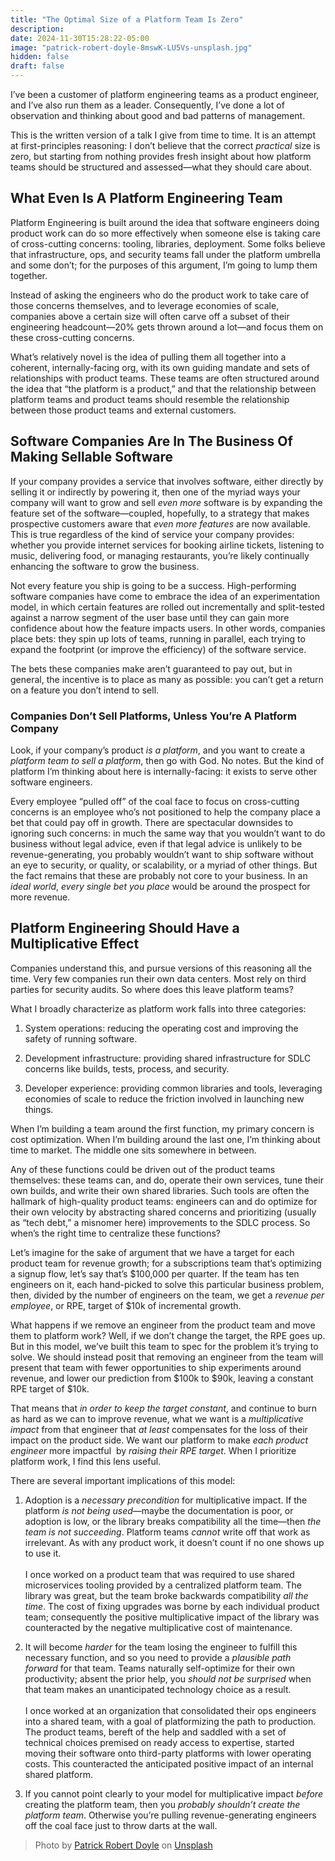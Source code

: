 ```yaml
---
title: "The Optimal Size of a Platform Team Is Zero"
description:
date: 2024-11-30T15:28:22-05:00
image: "patrick-robert-doyle-8mswK-LU5Vs-unsplash.jpg"
hidden: false
draft: false
---
```


I’ve been a customer of platform engineering teams as a product engineer, and I’ve also run them as a leader. Consequently, I’ve done a lot of observation and thinking about good and bad patterns of management.

This is the written version of a talk I give from time to time. It is an attempt at first-principles reasoning: I don’t believe that the correct _practical_ size is zero, but starting from nothing provides fresh insight about how platform teams should be structured and assessed—what they should care about.

## What Even Is A Platform Engineering Team

Platform Engineering is built around the idea that software engineers doing product work can do so more effectively when someone else is taking care of cross-cutting concerns: tooling, libraries, deployment. Some folks believe that infrastructure, ops, and security teams fall under the platform umbrella and some don’t; for the purposes of this argument, I’m going to lump them together.

Instead of asking the engineers who do the product work to take care of those concerns themselves, and to leverage economies of scale, companies above a certain size will often carve off a subset of their engineering headcount—20% gets thrown around a lot—and focus them on these cross-cutting concerns.

What’s relatively novel is the idea of pulling them all together into a coherent, internally-facing org, with its own guiding mandate and sets of relationships with product teams. These teams are often structured around the idea that “the platform is a product,” and that the relationship between platform teams and product teams should resemble the relationship between those product teams and external customers.

## Software Companies Are In The Business Of Making Sellable Software

If your company provides a service that involves software, either directly by selling it or indirectly by powering it, then one of the myriad ways your company will want to grow and sell _even more_ software is by expanding the feature set of the software—coupled, hopefully, to a strategy that makes prospective customers aware that _even more features_ are now available. This is true regardless of the kind of service your company provides: whether you provide internet services for booking airline tickets, listening to music, delivering food, or managing restaurants, you’re likely continually enhancing the software to grow the business.

Not every feature you ship is going to be a success. High-performing software companies have come to embrace the idea of an experimentation model, in which certain features are rolled out incrementally and split-tested against a narrow segment of the user base until they can gain more confidence about how the feature impacts users. In other words, companies place bets: they spin up lots of teams, running in parallel, each trying to expand the footprint (or improve the efficiency) of the software service.

The bets these companies make aren’t guaranteed to pay out, but in general, the incentive is to place as many as possible: you can’t get a return on a feature you don’t intend to sell.

### Companies Don’t Sell Platforms, Unless You’re A Platform Company

Look, if your company’s product _is a platform_, and you want to create a _platform team to sell a platform_, then go with God. No notes. But the kind of platform I’m thinking about here is internally-facing: it exists to serve other software engineers.

Every employee “pulled off” of the coal face to focus on cross-cutting concerns is an employee who’s not positioned to help the company place a bet that could pay off in growth. There are spectacular downsides to ignoring such concerns: in much the same way that you wouldn’t want to do business without legal advice, even if that legal advice is unlikely to be revenue-generating, you probably wouldn’t want to ship software without an eye to security, or quality, or scalability, or a myriad of other things. But the fact remains that these are probably not core to your business. In an _ideal world_, _every single bet you place_ would be around the prospect for more revenue.

## Platform Engineering Should Have a Multiplicative Effect

Companies understand this, and pursue versions of this reasoning all the time. Very few companies run their own data centers. Most rely on third parties for security audits. So where does this leave platform teams?

What I broadly characterize as platform work falls into three categories:

1. System operations: reducing the operating cost and improving the safety of running software.

2. Development infrastructure: providing shared infrastructure for SDLC concerns like builds, tests, process, and security.

3. Developer experience: providing common libraries and tools, leveraging economies of scale to reduce the friction involved in launching new things.

When I’m building a team around the first function, my primary concern is cost optimization. When I’m building around the last one, I’m thinking about time to market. The middle one sits somewhere in between.

Any of these functions could be driven out of the product teams themselves: these teams can, and do, operate their own services, tune their own builds, and write their own shared libraries. Such tools are often the hallmark of high-quality product teams: engineers can and do optimize for their own velocity by abstracting shared concerns and prioritizing (usually as “tech debt,” a misnomer here) improvements to the SDLC process. So when’s the right time to centralize these functions?

Let’s imagine for the sake of argument that we have a target for each product team for revenue growth; for a subscriptions team that’s optimizing a signup flow, let’s say that’s $100,000 per quarter. If the team has ten engineers on it, each hand-picked to solve this particular business problem, then, divided by the number of engineers on the team, we get a _revenue per employee_, or RPE, target of $10k of incremental growth.

What happens if we remove an engineer from the product team and move them to platform work? Well, if we don’t change the target, the RPE goes up. But in this model, we’ve built this team to spec for the problem it’s trying to solve. We should instead posit that removing an engineer from the team will present that team with fewer opportunities to ship experiments around revenue, and lower our prediction from $100k to $90k, leaving a constant RPE target of $10k.

That means that _in order to keep the target constant_, and continue to burn as hard as we can to improve revenue, what we want is a _multiplicative impact_ from that engineer that _at least_ compensates for the loss of their impact on the product side. We want our platform to make _each product engineer_ more impactful  by _raising their RPE target_. When I prioritize platform work, I find this lens useful.

There are several important implications of this model:

1. Adoption is a _necessary precondition_ for multiplicative impact. If the platform _is not being used_—maybe the documentation is poor, or adoption is low, or the library breaks compatibility all the time—then _the team is not succeeding_. Platform teams _cannot_ write off that work as irrelevant. As with any product work, it doesn’t count if no one shows up to use it.\
   \
   I once worked on a product team that was required to use shared microservices tooling provided by a centralized platform team. The library was great, but the team broke backwards compatibility _all the time_. The cost of fixing upgrades was borne by each individual product team; consequently the positive multiplicative impact of the library was counteracted by the negative multiplicative cost of maintenance.

2. It will become _harder_ for the team losing the engineer to fulfill this necessary function, and so you need to provide a _plausible path forward_ for that team. Teams naturally self-optimize for their own productivity; absent the prior help, you _should not be surprised_ when that team makes an unanticipated technology choice as a result.\
   \
   I once worked at an organization that consolidated their ops engineers into a shared team, with a goal of platformizing the path to production. The product teams, bereft of the help and saddled with a set of technical choices premised on ready access to expertise, started moving their software onto third-party platforms with lower operating costs. This counteracted the anticipated positive impact of an internal shared platform.

3. If you cannot point clearly to your model for multiplicative impact _before_ creating the platform team, then you _probably shouldn’t create the platform team_. Otherwise you’re pulling revenue-generating engineers off the coal face just to throw darts at the wall.

> Photo by <a href="https://unsplash.com/@teapowered?utm_content=creditCopyText&utm_medium=referral&utm_source=unsplash">Patrick Robert Doyle</a> on <a href="https://unsplash.com/photos/inside-train-with-no-people-8mswK-LU5Vs?utm_content=creditCopyText&utm_medium=referral&utm_source=unsplash">Unsplash</a>
